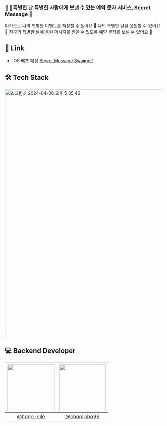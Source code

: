 <h3> 💌 특별한 날 특별한 사람에게 보낼 수 있는 예약 문자 서비스, Secret Message 💌 </h3>   

다가오는 나의 특별한 이벤트를 저장할 수 있어요 📝
나의 특별한 날을 응원할 수 있어요 📣
친구의 특별한 날에 응원 메시지를 받을 수 있도록 예약 문자를 보낼 수 있어요 💌

## 🔗 Link
- iOS 배포 예정
[Secret Message Swagger](https://secret-message.kro.kr/secret-message-docs.html))


## 🛠️ Tech Stack
<img width="795" alt="스크린샷 2024-04-06 오후 5 35 46" src="https://github.com/Unithon11th-Team5/backend/assets/66549638/4077d577-24b2-4252-8614-6a97a67e96c0">


## 💻 Backend Developer

|<img src="https://avatars.githubusercontent.com/hong-slie" width="150" height="150"/>|<img src="https://avatars.githubusercontent.com/chominho96" width="150" height="150"/>|
|:-:|:-:|
|[@hong-sile](https://github.com/hong-sile)|[@chominho96](https://github.com/chominho96)|



